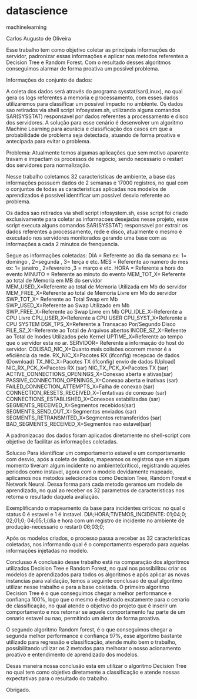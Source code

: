 # datascience
machinelearning

Carlos Augusto de Oliveira

Esse trabalho tem como objetivo coletar as principais informações do servidor, padronizar essas informações e aplicar 
nos metodos referentes a Decision Tree e Random Forest.
Com o resultado desses algoritmos conseguimos alarmar de forma proativa um possivel problema.

Informações do conjunto de dados:

A coleta dos dados será através do programa sysstat/sar(Linux), no qual gera os logs referentes a memoria e processamento, com esses dados 
utilizaremos para classificar um possível impacto no ambiente.
Os dados sao retirados via shell script infosystem.sh, utilizando alguns comandos SAR(SYSSTAT) 
responsavel por dados referentes a processamento e disco dos servidores.
A solução para esse cenário é desenvolver um algoritmo Machine Learning para acurácia e classificação dos casos em que a probabilidade de problema seja detectada, 
atuando de forma proativa e antecipada para evitar o problema.


Problema:
Atualmente temos algumas aplicações que sem motivo aparente travam e impactam os processos de negocio, 
sendo necessario o restart dos servidores para normalização.

Nesse trabalho coletamos 32 caracteristicas de ambiente, a base das informações possuem dados de 2 semanas e 17000 registros, no qual com o conjuntos de todas as caracteristicas aplicadas nos modelos de aprendizados é possivel identificar um possivel desvio referente ao problema.

Os dados sao retirados via shell script infosystem.sh, esse script foi criado exclusivamente para coletar as informacoes
desejadas nesse projeto, esse script executa alguns comandos SAR(SYSSTAT) responsavel por extrair os dados referentes a processamento, rede e disco, atualmente o mesmo é executado nos servidores monitorados gerando uma base com as informações a 
cada 2 minutos de frenquencia.

Segue as informações coletadas:
DIA = Referente ao dia da semana ex: 1= domingo , 2=segunda , 3= terça e etc.
MES = Referente ao numero do mes ex: 1= janeiro , 2=fevereiro ,3 = março  e etc.
HORA = Referente a hora do evento
MINUTO = Referente ao minuto do evento
MEM_TOT_X= Referente ao total de Memoria em MB do servidor         
MEM_USED_X=Referente ao total de Memoria Utilizada em Mb do servidor   
MEM_FREE_X=Referente ao total de Memoria Livre em Mb do servidor        
SWP_TOT_X= Referente ao Total Swap em Mb           
SWP_USED_X=Referente ao Swap Utilizado em Mb       
SWP_FREE_X=Referente ao Swap Livre em Mb
CPU_IDLE_X=Referente a CPU Livre
CPU_USER_X=Referente a CPU USER 
CPU_SYST_X=Referente a CPU SYSTEM
DSK_TPS_X=Referente a Transacao Por/Segundo Disco        
FILE_SZ_X=Referente ao Total de Arquivos abertos
INODE_SZ_X=Refeente ao Total de Inodes Utilizados pelo Kernel
UPTIME_X=Referente ao tempo que o servidor esta no ar.
SERVIDOR= Referente a informação do host do servidor.
COLISAO_NIC_X=Quanto mais colisões ocorrem menor é a eficiência da rede.
RX_NIC_X=Pacotes RX (ifconfig) recepcao de dados (Download)
TX_NIC_X=Pacotes TX (ifconfig) envio de dados (Upload)
NIC_RX_PCK_X=Pacotes RX (sar)
NIC_TX_PCK_X=Pacotes TX (sar)
ACTIVE_CONNECTIONS_OPENINGS_X=Conexao aberta e ativas(sar) 
PASSIVE_CONNECTION_OPENINGS_X=Conexao aberta e inativas (sar) 
FAILED_CONNECTION_ATTEMPTS_X=Falha de conexao (sar)   
CONNECTION_RESETS_RECEIVED_X=Tentativas de conexao (sar)  
CONNECTIONS_ESTABLISHED_X=Conexoes estabilizadas (sar)	  
SEGMENTS_RECEIVED_X=Segmentos recebidos(sar)
SEGMENTS_SEND_OUT_X=Segmentos enviados (sar)
SEGMENTS_RETRANSMITED_X=Segmentos retransferidos (sar)
BAD_SEGMENTS_RECEIVED_X=Segmentos nao estavel(sar)

A padronizacao dos dados foram aplicados diretamente no shell-script com objetivo de facilitar as informações coletadas.

Solucao
Para identificar um comportamento estavel e um comportamento com desvio, após a coleta de dados, mapeamos os registros que em algum momento tiveram algum incidente no ambiente(critico), registrando aqueles periodos como instavel, agora com o modelo devidamente mapeado, aplicamos nos metodos selecionados como Decision Tree, Random Forest e Network Neural.
Dessa forma para cada metodo geramos um modelo de aprendizado, no qual ao receber os 32 parametros de caracteristicas nos 
retorna o resultado daquela avaliação.

Exemplificando o mapeamento da base para incidentes criticos: no qual o status 0 é estavel e 1 é instavel.
DIA;HORA;TIVEMOS_INCIDENTE: 
01;04;0;
02;01;0;
04;05;1;(dia e hora com um registro de incidente no ambiente de produção-necessario o restart)
06;03;0;

Após os modelos criados, o processo passa a receber as 32 caracteristicas coletadas, nos informando qual é o comportamento esperado para aquelas informações injetadas no modelo.

Conclusao
A conclusão desse trabalho está na comparação dos algoritmos utilizados Decision Tree e Random Forest, no qual nos possibilitou criar os modelos de aprendizados para todos os algoritmos e após aplicar 
as novas instancias para validação, temos a seguinte conclusao de qual algoritmo utilizar nesse trabalho e para a base coletada.
O primeiro algoritmo Decision Tree é o que conseguimos chegar a melhor performance e confiança 100%, logo que o mesmo é destinado 
exatamente para o cenario de classificação, no qual atende o objetivo do projeto que é inserir um comportamento e nos retornar se aquele comportamento faz parte de um cenario estavel ou nao, permitindo um alerta de forma proativa.

O segundo algoritmo Random forest, é o que conseguimos chegar a segunda melhor performance e confiança 97%, esse algoritmo bastante utilizado para regressão e classificação, atende muito bem o trabalho, possibilitando utilizar os 2 metodos para melhorar o nosso acionamento proativo e entendimento de aprendizado dos modelos.

Desas maneira nossa conclusão esta em utilizar o algoritmo Decision Tree no qual tem como objetivo diretamente 
a classificação e atende nossas expectativas para o resultado do trabalho.

Obrigado.
